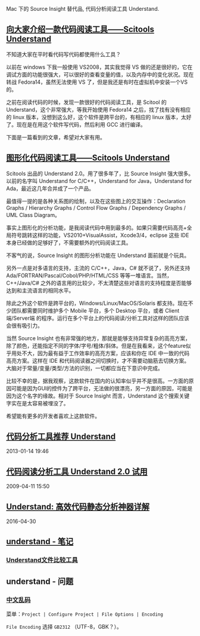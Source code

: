 Mac 下的 Source Insight 替代品, 代码分析阅读工具 Understand.

## [向大家介绍一款代码阅读工具——Scitools Understand](http://blog.csdn.net/xkfz008/article/details/6931772)

不知道大家在平时看代码写代码都使用什么工具？

以前在 windows 下我一般使用 VS2008，其实我觉得 VS 做的还是很好的，它在调试方面的功能很强大，可以很好的查看变量的值，以及内存中的变化状况。现在转战 Fedora14，虽然无法使用 VS 了，但是我还是有时在虚拟机中安装一个VS的。

之前在阅读代码的时候，发现一款很好的代码阅读工具，是 Scitool 的 Understand，这个非常强大，等我开始使用 Fedora14 之后，找了找有没有相应的 linux 版本，没想到这么好，这个软件是跨平台的，有相应的 linux 版本，太好了。现在是在用这个软件写代码，然后利用 GCC 进行编译。

下面是一篇看到的文章，希望对大家有用。

## [图形化代码阅读工具——Scitools Understand](http://www.cnblogs.com/sdlwlxf/p/4278039.html)

Scitools 出品的 Understand 2.0。用了很多年了，比 Source Insight 强大很多。以前的名字叫 Understand for C/C++，Understand for Java，Understand for Ada，最近这几年合并成了一个产品。

最值得一提的是各种关系图的绘制，以及在这些图上的交互操作：Declaration Graphs / Hierarchy Graphs / Control Flow Graphs / Dependency Graphs / UML Class Diagram。

事实上图形化的分析功能，是我阅读代码中用到最多的。如果只需要代码高亮+全局符号跳转这样的功能，VS2010+VisualAssist，Xcode3/4，eclipse 这些 IDE 本身已经做的足够好了，不需要额外的代码阅读工具。

不客气的说，Source Insight 的图形分析功能在 Understand 面前就是个玩具。

另外一点是对多语言的支持，主流的 C/C++，Java，C# 就不说了，另外还支持 Ada/FORTRAN/Pascal/Cobol/PHP/HTML/CSS 等等一堆语言。当然，C++/Java/C# 之外的语言用的比较少，不太清楚这些对语言的支持程度是否能够达到和主流语言的相同水平。

除此之外这个软件是跨平台的，Windows/Linux/MacOS/Solaris 都支持。现在不少团队都需要同时维护多个 Mobile 平台，多个 Desktop 平台，或者 Client端/Server端 的程序。运行在多个平台上的代码阅读/分析工具对这样的团队应该会很有吸引力。

当然 Source Insight 也有非常强的地方，那就是能够支持异常复杂的高亮方案，除了颜色，还能指定不同的字体/字号/粗体/斜体。但是在我看来，这个feature似乎用处不大，因为最有益于工作效率的高亮方案，应该和你在 IDE 中一致的代码高亮方案。这样在 IDE 和代码阅读器之间切换时，才不需要动脑筋去切换方案。大脑对于常量/变量/类型/方法的识别，一切都应当在下意识中完成。

比较不幸的是，据我观察，这款软件在国内的认知率似乎并不是很高。一方面的原因可能是因为GUI的控件为了跨平台，无法做的很漂亮，另一方面的原因，可能是因为这个名字的缘故。相对于 Source Insight 而言，Understand 这个搜索关键字实在是太容易被埋没了。

希望能有更多的开发者喜欢上这款软件。

## [代码分析工具推荐 Understand](http://www.cnblogs.com/lidabo/archive/2013/01/14/2860240.html)
2013-01-14 19:46

## [代码阅读分析工具 Understand 2.0 试用](http://blog.csdn.net/qwang24/article/details/4064975)
2009-04-11 15:50

## [Understand: 高效代码静态分析神器详解](http://www.codemx.cn/2016/04/30/Understand01/)
2016-04-30

## [understand - 笔记](http://www.voidcn.com/blog/a731062834/article/p-5740393.html)
### [Understand文件比较工具](http://blog.csdn.net/archielau/article/details/7390187)

## understand - 问题
### [中文乱码](https://segmentfault.com/q/1010000002385460)

菜单：`Project | Configure Project | File Options | Encoding`

`File Encoding` 选择 `GB2312` （UTF-8，GBK？）。



